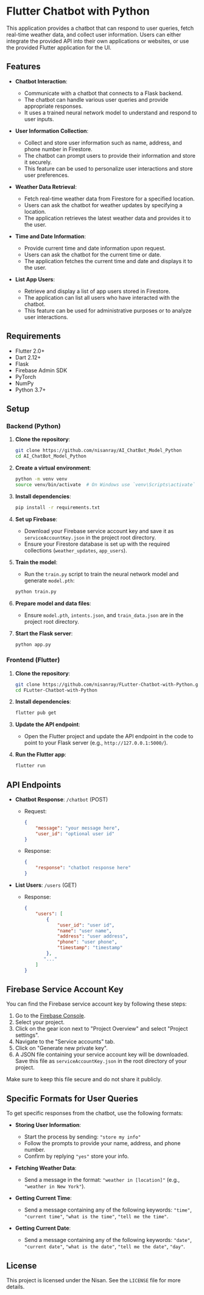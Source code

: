 ﻿# Flutter Chatbot with Python

This application provides a chatbot that can respond to user queries, fetch real-time weather data, and collect user information. Users can either integrate the provided API into their own applications or websites, or use the provided Flutter application for the UI.

## Features

- **Chatbot Interaction**:
    - Communicate with a chatbot that connects to a Flask backend.
    - The chatbot can handle various user queries and provide appropriate responses.
    - It uses a trained neural network model to understand and respond to user inputs.

- **User Information Collection**:
    - Collect and store user information such as name, address, and phone number in Firestore.
    - The chatbot can prompt users to provide their information and store it securely.
    - This feature can be used to personalize user interactions and store user preferences.

- **Weather Data Retrieval**:
    - Fetch real-time weather data from Firestore for a specified location.
    - Users can ask the chatbot for weather updates by specifying a location.
    - The application retrieves the latest weather data and provides it to the user.

- **Time and Date Information**:
    - Provide current time and date information upon request.
    - Users can ask the chatbot for the current time or date.
    - The application fetches the current time and date and displays it to the user.

- **List App Users**:
    - Retrieve and display a list of app users stored in Firestore.
    - The application can list all users who have interacted with the chatbot.
    - This feature can be used for administrative purposes or to analyze user interactions.

## Requirements

- Flutter 2.0+
- Dart 2.12+
- Flask
- Firebase Admin SDK
- PyTorch
- NumPy
- Python 3.7+

## Setup

### Backend (Python)

1. **Clone the repository**:
    ```sh
    git clone https://github.com/nisanray/AI_ChatBot_Model_Python
    cd AI_ChatBot_Model_Python
    ```

2. **Create a virtual environment**:
    ```sh
    python -m venv venv
    source venv/bin/activate  # On Windows use `venv\Scripts\activate`
    ```

3. **Install dependencies**:
    ```sh
    pip install -r requirements.txt
    ```

4. **Set up Firebase**:
    - Download your Firebase service account key and save it as `serviceAccountKey.json` in the project root directory.
    - Ensure your Firestore database is set up with the required collections (`weather_updates`, `app_users`).

5. **Train the model**:
    - Run the `train.py` script to train the neural network model and generate `model.pth`:
    ```sh
    python train.py
    ```

6. **Prepare model and data files**:
    - Ensure `model.pth`, `intents.json`, and `train_data.json` are in the project root directory.

7. **Start the Flask server**:
    ```sh
    python app.py
    ```

### Frontend (Flutter)

1. **Clone the repository**:
    ```sh
    git clone https://github.com/nisanray/FLutter-Chatbot-with-Python.git
    cd FLutter-Chatbot-with-Python
    ```

2. **Install dependencies**:
    ```sh
    flutter pub get
    ```

3. **Update the API endpoint**:
    - Open the Flutter project and update the API endpoint in the code to point to your Flask server (e.g., `http://127.0.0.1:5000/`).

4. **Run the Flutter app**:
    ```sh
    flutter run
    ```

## API Endpoints

- **Chatbot Response**: `/chatbot` (POST)
    - Request:
        ```json
        {
            "message": "your message here",
            "user_id": "optional user id"
        }
        ```
    - Response:
        ```json
        {
            "response": "chatbot response here"
        }
        ```

- **List Users**: `/users` (GET)
    - Response:
        ```json
        {
            "users": [
                {
                    "user_id": "user id",
                    "name": "user name",
                    "address": "user address",
                    "phone": "user phone",
                    "timestamp": "timestamp"
                },
               "..."
            ]
        }
        ```

## Firebase Service Account Key

You can find the Firebase service account key by following these steps:

1. Go to the [Firebase Console](https://console.firebase.google.com/).
2. Select your project.
3. Click on the gear icon next to "Project Overview" and select "Project settings".
4. Navigate to the "Service accounts" tab.
5. Click on "Generate new private key".
6. A JSON file containing your service account key will be downloaded. Save this file as `serviceAccountKey.json` in the root directory of your project.

Make sure to keep this file secure and do not share it publicly.

## Specific Formats for User Queries

To get specific responses from the chatbot, use the following formats:

- **Storing User Information**:
    - Start the process by sending: `"store my info"`
    - Follow the prompts to provide your name, address, and phone number.
    - Confirm by replying `"yes"` store your info.

- **Fetching Weather Data**:
    - Send a message in the format: `"weather in [location]"` (e.g., `"weather in New York"`).

- **Getting Current Time**:
    - Send a message containing any of the following keywords: `"time"`, `"current time"`, `"what is the time"`, `"tell me the time"`.

- **Getting Current Date**:
    - Send a message containing any of the following keywords: `"date"`, `"current date"`, `"what is the date"`, `"tell me the date"`, `"day"`.

## License

This project is licensed under the Nisan. See the `LICENSE` file for more details.

